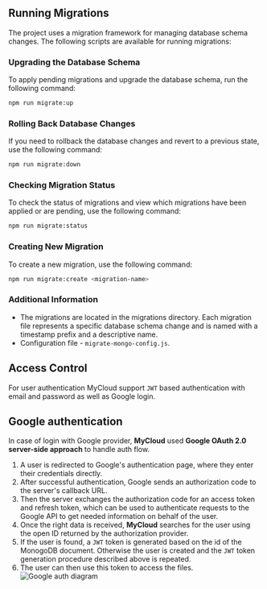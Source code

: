 ## Running Migrations
The project uses a migration framework for managing database schema changes. The following scripts are available for running migrations:

### Upgrading the Database Schema
To apply pending migrations and upgrade the database schema, run the following command:
```bash
npm run migrate:up
```

### Rolling Back Database Changes
If you need to rollback the database changes and revert to a previous state, use the following command:
```bash
npm run migrate:down
```

### Checking Migration Status
To check the status of migrations and view which migrations have been applied or are pending, use the following command:
```bash
npm run migrate:status
```
### Creating New Migration
To create a new migration, use the following command:
```bash
npm run migrate:create <migration-name>
```
### Additional Information
- The migrations are located in the migrations directory. Each migration file represents a specific database schema change and is named with a timestamp prefix and a descriptive name.
- Configuration file - `migrate-mongo-config.js`.

## Access Control

For user authentication MyCloud support `JWT` based authentication with email and password as well as Google login.

## Google authentication

In case of login with Google provider, **MyCloud** used **Google OAuth 2.0 server-side approach** to handle auth flow. <br/>
1. A user is redirected to Google's authentication page, where they enter their credentials directly. <br/>
2. After successful authentication, Google sends an authorization code to the server's callback URL. <br/>
3. Then the server exchanges the authorization code for an access token and refresh token, which can be used to authenticate requests to the Google API to get needed information on behalf of the user. <br/>
4. Once the right data is received, **MyCloud** searches for the user using the open ID returned by the authorization provider. <br/>
5. If the user is found, a `JWT` token is generated based on the id of the MonogoDB document. Otherwise the user is created and the `JWT` token generation procedure described above is repeated.
6. The user can then use this token to access the files.
![Google auth diagram](https://miro.medium.com/v2/resize:fit:2000/format:webp/1*3hz6pZwAVX3NKxqbe4Lrkw.png)

